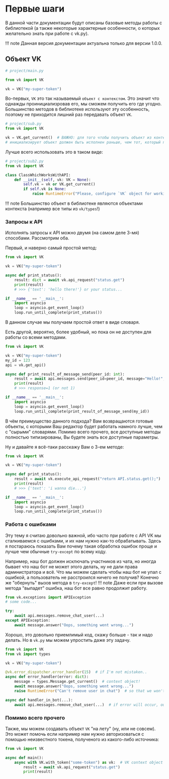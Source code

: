 # Первые шаги

В данной части документации будут описаны базовые методы работы с библиотекой (а также некоторые характерные особенности, о которых желательно знать при работе с vk.py).

!!! note
    Данная версия документации актуальна только для версии 1.0.0.

## Объект VK

```python
# project/main.py

from vk import VK

vk = VK("my-super-token")
```

Во-первых, `VK` это так называемый `объект с контекстом`. Это значит что однажды проинициализровав его, мы сможем получить его где угодно.
Большинство методов в библиотеке используют эту особенность, поэтому не приходится лишний раз передавать объект `VK`.

```python
# project/sub.py
from vk import VK

vk = VK.get_current()  # ВАЖНО: для того чтобы получить объект из контекста, код который
# инициализирует объект должен быть исполнен раньше, чем тот, который пытается его получить.
```

Лучше всего использовать это в таком виде:

```python
# project/sub2.py
from vk import VK

class ClassWhichWorksWithAPI:
    def __init__(self, vk: VK = None):
        self.vk = vk or VK.get_current()
        if self.vk is None:
            raise RuntimeError("Please, configure `VK` object for working with this class.")
```

!!! note
    Большинство объект в библиотеке являются объектами контекста (например все типы из `vk/types`!)


### Запросы к API

Исполнять запросы к API можно двумя (на самом деле 3-мя) способами. Рассмотрим оба.

Первый, и наверно самый простой метод:

```python
from vk import VK

vk = VK("my-super-token")

async def print_status():
    result: dict = await vk.api_request("status.get")
    print(result)
    # >>> {'text': 'hello there!'} or your status...

if __name__ == '__main__':
    import asyncio
    loop = asyncio.get_event_loop()
    loop.run_until_complete(print_status())
```

В данном случае мы получаем простой ответ в виде словаря.

Есть другой, вероятно, более удобный, но пока он не доступен для работы со всеми методами.

```python
from vk import VK

vk = VK("my-super-token")
my_id = 123
api = vk.get_api()

async def print_result_of_message_send(peer_id: int):
    result = await api.messages.send(peer_id=peer_id, message="Hello!", random_id=0)
    print(result)
    # >>> response=1 (or not 1)

if __name__ == '__main__':
    import asyncio
    loop = asyncio.get_event_loop()
    loop.run_until_complete(print_result_of_message_send(my_id))
```

В чём преимущество данного подхода? Вам возвращаются готовые объекты, с которыми Ваш редактор будет работать намного лучше, чем с "сырыми" словарями.
Помимо всего прочего, все доступные методы полностью типизированы, Вы будете знать все доступные параметры.

Ну и давайте я всё-таки расскажу Вам о 3-ем методе:

```python
from vk import VK

vk = VK("my-super-token")

async def print_status():
    result = await vk.execute_api_request("return API.status.get();")
    print(result)
    # >>> {'text': 'i wanna die...'}

if __name__ == '__main__':
    import asyncio
    loop = asyncio.get_event_loop()
    loop.run_until_complete(print_status())
```

### Работа с ошибками

Эту тему я считаю довольно важной, ибо часто при работе с API VK мы сталкиваемся с ошибками, и их нам нужно как-то обрабатывать.
Здесь я постараюсь показать Вам почему такая обработка ошибок проще и лучше чем обычные `try-except` по всему коду.

Например, наш бот должен исключать участников из чата, но иногда бывает что наш бот не может этого делать, ну не дали права администратора и всё.
Что мы можем сделать чтобы наш бот не упал с ошибкой, а пользователь не расстроился ничего не получив? Конечно же "обернуть" вызов метода в `try-except`!
!!! note
    Даже если при вызове метода "выпадет" ошибка, наш бот все равно продолжит работу.

```python
from vk.exceptions import APIException
# some code...

try:
    await api.messages.remove_chat_user(...)
except APIException:
    await message.answer("Oops, something went wrong...")
```

Хорошо, это довольно приемлимый код, скажу больше - так и надо делать. Но в `vk.py` мы можем упростить даже эту задачу.

```python
from vk import VK
from vk import types

vk = VK("my-super-token")

@vk.error_dispatcher.error_handler(15)  # if I'm not mistaken..
async def error_handler(error: dict):
    message = types.Message.get_current()  # context object!
    await message.answer("Oops, something went wrong...")
    raise RuntimeError("Can't remove user in chat")  # so that we won't return control to handler (and won't get any undefined behaviour)

async def handler_in_bot(...):
    await api.messages.remove_chat_user(...)  # if error will occur, our handler handle it.
```

### Помимо всего прочего

Также, мы можем создавать объект `VK` "на лету" (ну, или не совсем).
Это может помочь если например нам нужно авторизоваться с помощью неизвестного токена, полученого из какого-либо источника:

```python
from vk import VK

async def main():
    async with VK.with_token("some-token") as vk:  # VK context object won't be changed!
        result = await vk.api_request("status.get")
        print(result)
```